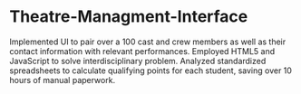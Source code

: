 # Theatre-Managment-Interface
Implemented UI to pair over a 100 cast and crew members as well as their contact information with relevant performances. Employed HTML5 and JavaScript to solve interdisciplinary problem. Analyzed standardized spreadsheets to calculate qualifying points for each student, saving over 10 hours of manual paperwork.
